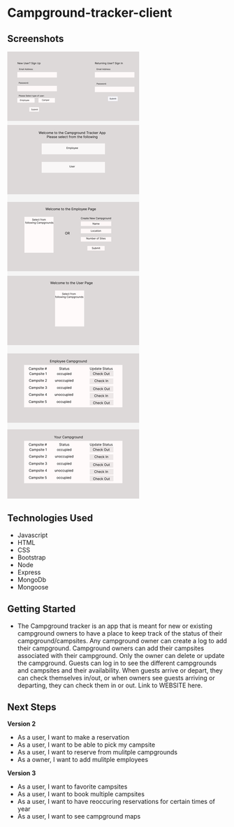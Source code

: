# Campground-tracker-client

## Screenshots
![Campground Wireframe](images/Project%202%20(1).png)

## Technologies Used
- Javascript
- HTML
- CSS
- Bootstrap
- Node
- Express
- MongoDb
- Mongoose

## Getting Started
- The Campground tracker is an app that is meant for new or existing campground owners to have a place to keep track of the status of their campground/campsites. Any campground owner can create a log to add their campground. Campground owners can add their campsites associated with their campground. Only the owner can delete or update the campground. Guests can log in to see the different campgrounds and campsites and their availability. When guests arrive or depart, they can check themselves in/out, or when owners see guests arriving or departing, they can check them in or out. Link to WEBSITE here.



## Next Steps

**Version 2**
- As a user, I want to make a reservation
- As a user, I want to be able to pick my campsite
- As a user, I want to reserve from mulitple campgrounds
- As a owner, I want to add mulitple employees 

**Version 3**
- As a user, I want to favorite campsites
- As a user, I want to book multiple campsites
- As a user, I want to have reoccuring reservations for certain times of year
- As a user, I want to see campground maps